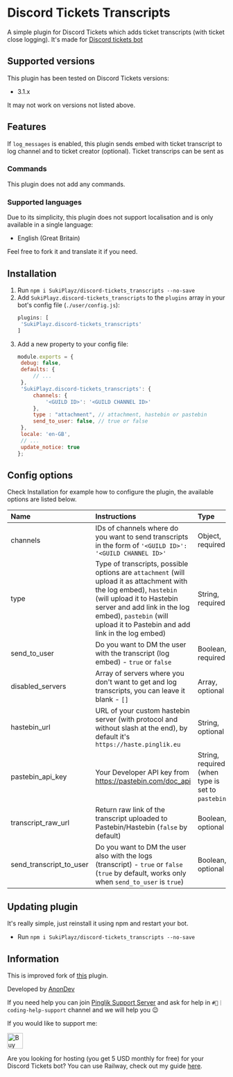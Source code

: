 
# Discord Tickets Transcripts

A simple plugin for Discord Tickets which adds ticket transcripts (with ticket close logging).
It's made for [Discord tickets bot](https://discordtickets.app/)

## Supported versions

This plugin has been tested on Discord Tickets versions:

- 3.1.x

It may not work on versions not listed above.

## Features

If `log_messages` is enabled, this plugin sends embed with ticket transcript to log channel and to ticket creator (optional).
Ticket transcrips can be sent as

### Commands

This plugin does not add any commands.

### Supported languages

Due to its simplicity, this plugin does not support localisation and is only available in a single language:

- English (Great Britain)

Feel free to fork it and translate it if you need.

## Installation

1. Run `npm i SukiPlayz/discord-tickets_transcripts --no-save`
2. Add `SukiPlayz.discord-tickets_transcripts` to the `plugins` array in your bot's config file (`./user/config.js`):
   ```js
   plugins: [
   	'SukiPlayz.discord-tickets_transcripts'
   ]
   ```
3. Add a new property to your config file:
   ```js
   module.exports = {
   	debug: false,
   	defaults: {
   		// ...
   	},
   	'SukiPlayz.discord-tickets_transcripts': {
   		channels: {
   			'<GUILD ID>': '<GUILD CHANNEL ID>'
   		},
   		type : "attachment", // attachment, hastebin or pastebin
   		send_to_user: false, // true or false
   	},
   	locale: 'en-GB',
   	// ...
   	update_notice: true
   };
   ```


## Config options

Check Installation for example how to configure the plugin, the available options are listed below.

| Name            | Instructions  | Type                                                                                                                                                                                     
| :-------------- | :---------------------------------------------------------------------------------------------------------------------------------------------------------------------------------------------------- |  :-------------- |
| channels        | IDs of channels where do you want to send transcripts in the form of `'<GUILD ID>': '<GUILD CHANNEL ID>'`  |  Object, required |                                                                                 |
| type            | Type of transcripts, possible options are `attachment` (will upload it as attachment with the log embed), `hastebin` (will upload it to Hastebin server and add link in the log embed), `pastebin` (will upload it to Pastebin and add link in the log embed) | String, required |
| send_to_user    | Do you want to DM the user with the transcript (log embed) - `true` or `false`                                                                                                              | Boolean, required |
| disabled_servers        | Array of servers where you don't want to get and log transcripts, you can leave it blank - `[]` |Array, optional|
 hastebin_url | URL of your custom hastebin server (with protocol and without slash at the end), by default it's `https://haste.pinglik.eu`| String, optional |
 pastebin_api_key | Your Developer API key from https://pastebin.com/doc_api | String, required (when type is set to `pastebin`) |
 transcript_raw_url | Return raw link of the transcript uploaded to Pastebin/Hastebin (`false` by default) |  Boolean, optional |
| send_transcript_to_user    | Do you want to DM the user also with the logs (transcript) - `true` or `false` (`true` by default, works only when `send_to_user` is `true`)                                                                                                            | Boolean, optional |


## Updating plugin
It's really simple, just reinstall it using npm and restart your bot.

- Run `npm i SukiPlayz/discord-tickets_transcripts --no-save`


## Information

This is improved fork of [this](https://github.com/discord-tickets/text-transcripts) plugin.

Developed by [AnonDev](https://anon.is-a.dev)

If you need help you can join [Pinglik Support Server](https://pinglik.eu/support) and ask for help in `#💛｜coding-help-support` channel and we will help you 😉

If you would like to support me:<br>

<a  href='https://ko-fi.com/J3J72WPRC'  target='__blank'><img  height='36'  style='border:0px;height:36px;'  src='https://cdn.ko-fi.com/cdn/kofi2.png?v=2'  border='0'  alt='Buy Me a Coffee at ko-fi.com'  /></a>

Are you looking for hosting (you get 5 USD monthly for free) for your Discord Tickets bot? You can use Railway, check out my guide [here](https://github.com/AnonDev-org/discord_tickets-bot-railway).

